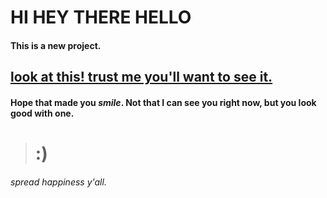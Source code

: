 # HI HEY THERE HELLO

#### This is a new project.

## [look at this! trust me you'll want to see it.](https://pics.me.me/not-to-be-controversial-but-i-hope-youre-having-a-57265312.png)

#### Hope that made you _**smile**_. Not that I can see you right now, but you look good with one.

> # :)

###### spread happiness y'all.